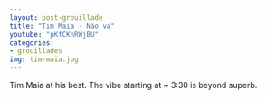 ```yaml
---
layout: post-grouillade
title: "Tim Maia - Não vá"
youtube: "pKfCKnRWjBU"
categories:
- grouillades
img: tim-maia.jpg
---
```


Tim Maia at his best. The vibe starting at ~ 3:30 is beyond superb.
